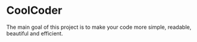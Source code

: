 # CoolCoder

The main goal of this project is to make your code more simple, readable, beautiful and efficient.